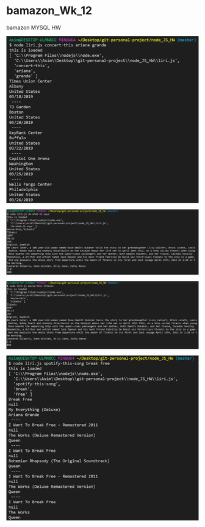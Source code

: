 # bamazon_Wk_12
bamazon MYSQL HW

![Image of Concert](https://github.com/asimismailuofa/node_JS_HW/blob/master/images/Concert.PNG)

![Image of Concert](https://github.com/asimismailuofa/node_JS_HW/blob/master/images/DoWhatItSays.PNG)

![Image of Concert](https://github.com/asimismailuofa/node_JS_HW/blob/master/images/Movies.PNG)

![Image of Concert](https://github.com/asimismailuofa/node_JS_HW/blob/master/images/Spotify.PNG)



